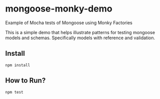 # mongoose-monky-demo
Example of Mocha tests of Mongoose using Monky Factories

This is a simple demo that helps illustrate patterns for testing
mongoose models and schemas. Specifically models with reference
and validation.

## Install 
    npm install

## How to Run?

    npm test
